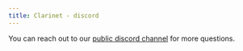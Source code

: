 ```yaml
---
title: Clarinet - discord
---
```


You can reach out to our [public discord channel](https://discord.com/channels/621759717756370964/839633619261456444) for more questions.
